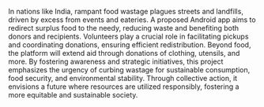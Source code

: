 In nations like India, rampant food wastage plagues streets and landfills, driven by excess from events and eateries. A proposed Android app aims to redirect surplus food to the needy, reducing waste and benefiting both donors and recipients. Volunteers play a crucial role in facilitating pickups and coordinating donations, ensuring efficient redistribution. Beyond food, the platform will extend aid through donations of clothing, utensils, and more. By fostering awareness and strategic initiatives, this project emphasizes the urgency of curbing wastage for sustainable consumption, food security, and environmental stability. Through collective action, it envisions a future where resources are utilized responsibly, fostering a more equitable and sustainable society.
